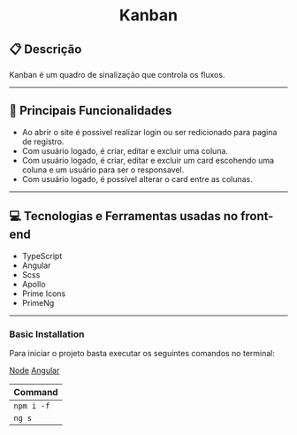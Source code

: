 # <p align = "center"> Kanban </p>

##  :clipboard: Descrição

Kanban é um quadro de sinalização que controla os fluxos.

***
##  :hammer: Principais Funcionalidades
- Ao abrir o site é possivel realizar login ou ser redicionado para pagina de registro.
- Com usuário logado, é criar, editar e excluir uma coluna.
- Com usuário logado, é criar, editar e excluir um card escohendo uma coluna e um usuário para ser o responsavel.
- Com usuário logado, é possível alterar o card entre as colunas. 

***

## :computer:	 Tecnologias e Ferramentas usadas no front-end

- TypeScript
- Angular
- Scss
- Apollo
- Prime Icons
- PrimeNg

***

### Basic Installation

Para iniciar o projeto basta executar os seguintes comandos no terminal:

[Node](https://nodejs.org/en)
[Angular](https://angular.dev/)

| Command                                                                                           |
| :------------------------------------------------------------------------------------------------ |
| `npm i -f` |
| `ng s`   |
